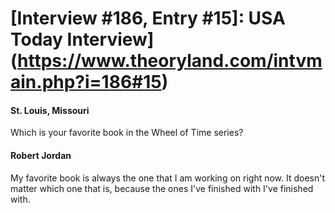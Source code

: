 # [Interview #186, Entry #15]: USA Today Interview](https://www.theoryland.com/intvmain.php?i=186#15)

#### St. Louis, Missouri

Which is your favorite book in the Wheel of Time series?

#### Robert Jordan

My favorite book is always the one that I am working on right now. It doesn't matter which one that is, because the ones I've finished with I've finished with.

